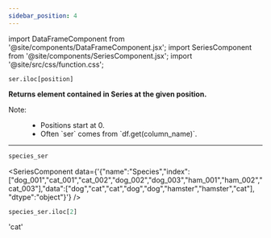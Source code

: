 ```yaml
---
sidebar_position: 4
---
```


import DataFrameComponent from '@site/components/DataFrameComponent.jsx';
import SeriesComponent from '@site/components/SeriesComponent.jsx';
import '@site/src/css/function.css';

<code>ser.iloc[position]</code>

<div className='base'>
    <p><strong>Returns element contained in Series at the given position.</strong></p>
    <dl>
        <dt className='term'>Note:</dt>
        <dd>
            <ul>
                <li>Positions start at 0.</li>
                <li>Often `ser` comes from `df.get(column_name)`.</li>
            </ul>
        </dd>
    </dl>
</div>

---

```python
species_ser
```

<SeriesComponent data={'{"name":"Species","index":["dog_001","cat_001","cat_002","dog_002","dog_003","ham_001","ham_002","cat_003"],"data":["dog","cat","cat","dog","dog","hamster","hamster","cat"], "dtype":"object"}'} />

```python
species_ser.iloc[2]
```
'cat'